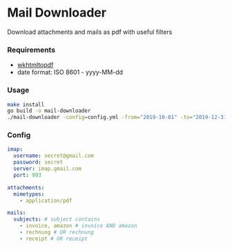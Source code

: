 # Mail Downloader

Download attachments and mails as pdf with useful filters

### Requirements

- [wkhtmltopdf](https://wkhtmltopdf.org/downloads.html)
- date format: ISO 8601 - yyyy-MM-dd

### Usage

```bash
make install
go build -o mail-downloader
./mail-downloader -config=config.yml -from="2019-10-01" -to="2019-12-31"
```

### Config

```yaml
imap:
  username: secret@gmail.com
  password: secret
  server: imap.gmail.com
  port: 993

attachments:
  mimetypes:
    - application/pdf

mails:
  subjects: # subject contains
    - invoice, amazon # invoice AND amazon
    - rechnung # OR rechnung
    - receipt # OR receipt
```